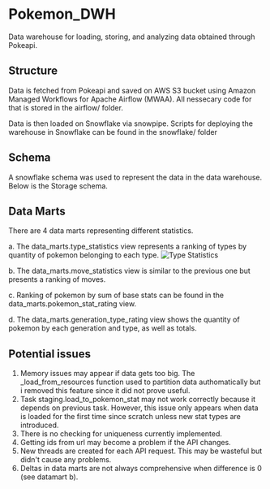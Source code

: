 # Pokemon_DWH
Data warehouse for loading, storing, and analyzing data obtained through Pokeapi.
## Structure
Data is fetched from Pokeapi and saved on AWS S3 bucket using Amazon Managed Workflows for Apache Airflow (MWAA). All nessecary code for that is stored in the airflow/ folder.

Data is then loaded on Snowflake via snowpipe. Scripts for deploying the warehouse in Snowflake can be found in the snowflake/ folder
## Schema
A snowflake schema was used to represent the data in the data warehouse. Below is the Storage schema. 
## Data Marts
There are 4 data marts representing different statistics.

a. The data_marts.type_statistics view represents a ranking of types by quantity of pokemon belonging to each type.
![Type Statistics](https://i.ibb.co/wR53Kxw/a.jpg)

b. The data_marts.move_statistics view is similar to the previous one but presents a ranking of moves.

c. Ranking of pokemon by sum of base stats can be found in the data_marts.pokemon_stat_rating view.

d. The data_marts.generation_type_rating view shows the quantity of pokemon by each generation and type, as well as totals.

## Potential issues
1) Memory issues may appear if data gets too big. The \_load_from_resources function used to partition data authomatically but i removed this feature since it did not prove useful. 
2) Task staging.load_to_pokemon_stat may not work correctly because it depends on previous task. However, this issue only appears when data is loaded for the first time since scratch unless new stat types are introduced. 
3) There is no checking for uniqueness currently implemented.
4) Getting ids from url may become a problem if the API changes.
5) New threads are created for each API request. This may be wasteful but didn't cause any problems.
6) Deltas in data marts are not always comprehensive when difference is 0 (see datamart b).